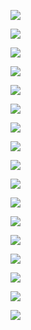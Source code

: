 ﻿![](https://imgur.com/pUtXQHp.png)

![](https://imgur.com/lDdKkEk.png)

![](https://imgur.com/p102iRd.png)

![](https://imgur.com/t0HmY8f.png)

![](https://imgur.com/WyXmBAD.png)

![](https://imgur.com/Dn0xmsA.png)

![](https://imgur.com/2MHBmqR.png)

![](https://imgur.com/FsZxSyv.png)

![](https://imgur.com/2k5S7BM.png)

![](https://imgur.com/2d3okYu.png)

![](https://imgur.com/RVtns40.png)

![](https://imgur.com/TRhSaod.png)

![](https://imgur.com/jWvjUNv.png)

![](https://imgur.com/Bl3suy4.png)

![](https://imgur.com/9VKCCPo.png)

![](https://imgur.com/J73wGna.png)

![](https://imgur.com/rqbB08C.png)
